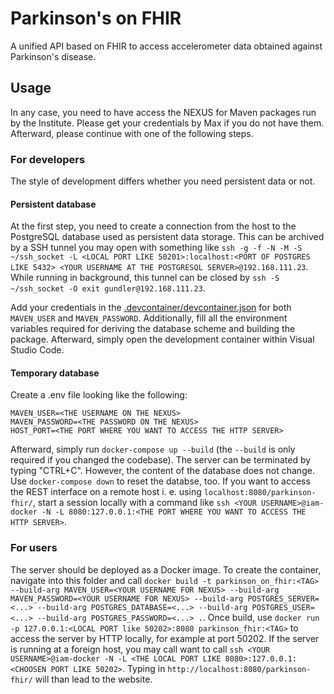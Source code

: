 # Parkinson's on FHIR
A unified API based on FHIR to access accelerometer data obtained against Parkinson's disease. 

## Usage

In any case, you need to have access the NEXUS for Maven packages run by the Institute. Please get your credentials by Max if you do not have them.
Afterward, please continue with one of the following steps.

### For developers
The style of development differs whether you need persistent data or not.

#### Persistent database
At the first step, you need to create a connection from the host to the PostgreSQL database used as persistent data storage. This can be archived by a SSH tunnel you may open with something like `ssh -g -f -N -M -S ~/ssh_socket -L <LOCAL PORT LIKE 50201>:localhost:<PORT OF POSTGRES LIKE 5432> <YOUR USERNAME AT THE POSTGRESQL SERVER>@192.168.111.23`. While running in background, this tunnel can be closed by `ssh -S ~/ssh_socket -O exit gundler@192.168.111.23`.

Add your credentials in the [.devcontainer/devcontainer.json](.devcontainer/devcontainer.json) for both `MAVEN_USER` and `MAVEN_PASSWORD`. Additionally, fill all the environment variables required for deriving the database scheme and building the package. Afterward, simply open the development container within Visual Studio Code.

#### Temporary database
Create a .env file looking like the following:

```
MAVEN_USER=<THE USERNAME ON THE NEXUS>
MAVEN_PASSWORD=<THE PASSWORD ON THE NEXUS>
HOST_PORT=<THE PORT WHERE YOU WANT TO ACCESS THE HTTP SERVER>
```

Afterward, simply run `docker-compose up --build` (the `--build` is only required if you changed the codebase). The server can be terminated by typing "CTRL+C". However, the content of the database does not change. Use `docker-compose down` to reset the databse, too. If you want to access the REST interface on a remote host i. e. using `localhost:8080/parkinson-fhir/`, start a session locally with a command like `ssh <YOUR USERNAME>@iam-docker -N -L 8080:127.0.0.1:<THE PORT WHERE YOU WANT TO ACCESS THE HTTP SERVER>`.

### For users
The server should be deployed as a Docker image. To create the container, navigate into this folder and call `docker build -t parkinson_on_fhir:<TAG> --build-arg MAVEN_USER=<YOUR USERNAME FOR NEXUS> --build-arg MAVEN_PASSWORD=<YOUR USERNAME FOR NEXUS> --build-arg POSTGRES_SERVER=<...> --build-arg POSTGRES_DATABASE=<...> --build-arg POSTGRES_USER=<...> --build-arg POSTGRES_PASSWORD=<...> .`. Once build, use `docker run -p 127.0.0.1:<LOCAL PORT like 50202>:8080 parkinson_fhir:<TAG>` to access the server by HTTP locally, for example at port 50202. If the server is running at a foreign host, you may call want to call `ssh <YOUR USERNAME>@iam-docker -N -L <THE LOCAL PORT LIKE 8080>:127.0.0.1:<CHOOSEN PORT LIKE 50202>`. Typing in `http://localhost:8080/parkinson-fhir/` will than lead to the website.